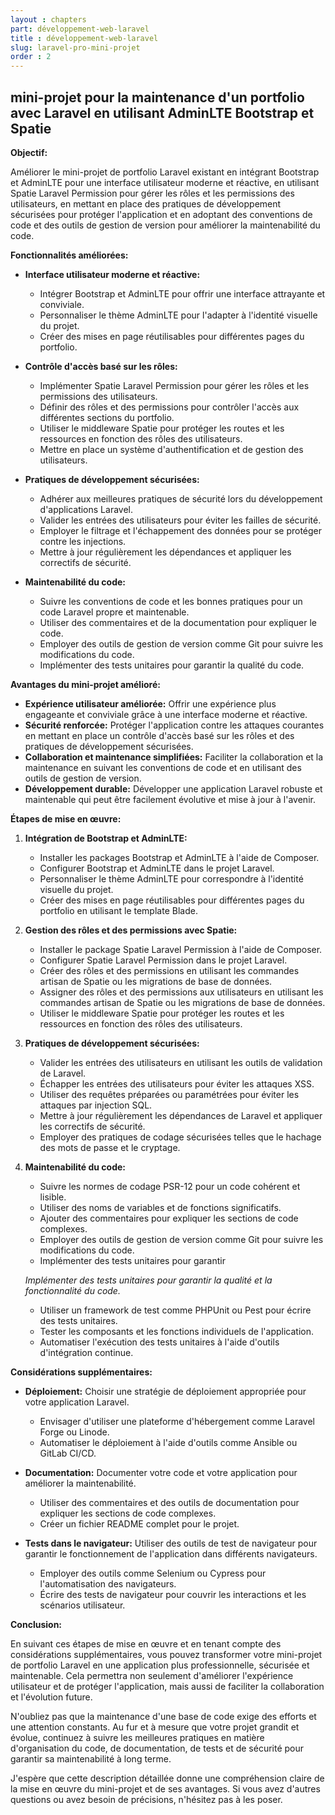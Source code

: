 ```yaml
---
layout : chapters
part: développement-web-laravel
title : développement-web-laravel
slug: laravel-pro-mini-projet
order : 2
---
```


## mini-projet pour la maintenance d'un portfolio avec Laravel en utilisant AdminLTE Bootstrap et Spatie

**Objectif:**

Améliorer le mini-projet de portfolio Laravel existant en intégrant Bootstrap et AdminLTE pour une interface utilisateur moderne et réactive, en utilisant Spatie Laravel Permission pour gérer les rôles et les permissions des utilisateurs, en mettant en place des pratiques de développement sécurisées pour protéger l'application et en adoptant des conventions de code et des outils de gestion de version pour améliorer la maintenabilité du code.

**Fonctionnalités améliorées:**

* **Interface utilisateur moderne et réactive:**
    * Intégrer Bootstrap et AdminLTE pour offrir une interface attrayante et conviviale.
    * Personnaliser le thème AdminLTE pour l'adapter à l'identité visuelle du projet.
    * Créer des mises en page réutilisables pour différentes pages du portfolio.

* **Contrôle d'accès basé sur les rôles:**
    * Implémenter Spatie Laravel Permission pour gérer les rôles et les permissions des utilisateurs.
    * Définir des rôles et des permissions pour contrôler l'accès aux différentes sections du portfolio.
    * Utiliser le middleware Spatie pour protéger les routes et les ressources en fonction des rôles des utilisateurs.
    * Mettre en place un système d'authentification et de gestion des utilisateurs.

* **Pratiques de développement sécurisées:**
    * Adhérer aux meilleures pratiques de sécurité lors du développement d'applications Laravel.
    * Valider les entrées des utilisateurs pour éviter les failles de sécurité.
    * Employer le filtrage et l'échappement des données pour se protéger contre les injections.
    * Mettre à jour régulièrement les dépendances et appliquer les correctifs de sécurité.

* **Maintenabilité du code:**
    * Suivre les conventions de code et les bonnes pratiques pour un code Laravel propre et maintenable.
    * Utiliser des commentaires et de la documentation pour expliquer le code.
    * Employer des outils de gestion de version comme Git pour suivre les modifications du code.
    * Implémenter des tests unitaires pour garantir la qualité du code.

**Avantages du mini-projet amélioré:**

* **Expérience utilisateur améliorée:** Offrir une expérience plus engageante et conviviale grâce à une interface moderne et réactive.
* **Sécurité renforcée:** Protéger l'application contre les attaques courantes en mettant en place un contrôle d'accès basé sur les rôles et des pratiques de développement sécurisées.
* **Collaboration et maintenance simplifiées:** Faciliter la collaboration et la maintenance en suivant les conventions de code et en utilisant des outils de gestion de version.
* **Développement durable:** Développer une application Laravel robuste et maintenable qui peut être facilement évolutive et mise à jour à l'avenir.

**Étapes de mise en œuvre:**

1. **Intégration de Bootstrap et AdminLTE:**
    * Installer les packages Bootstrap et AdminLTE à l'aide de Composer.
    * Configurer Bootstrap et AdminLTE dans le projet Laravel.
    * Personnaliser le thème AdminLTE pour correspondre à l'identité visuelle du projet.
    * Créer des mises en page réutilisables pour différentes pages du portfolio en utilisant le template Blade.

2. **Gestion des rôles et des permissions avec Spatie:**
    * Installer le package Spatie Laravel Permission à l'aide de Composer.
    * Configurer Spatie Laravel Permission dans le projet Laravel.
    * Créer des rôles et des permissions en utilisant les commandes artisan de Spatie ou les migrations de base de données.
    * Assigner des rôles et des permissions aux utilisateurs en utilisant les commandes artisan de Spatie ou les migrations de base de données.
    * Utiliser le middleware Spatie pour protéger les routes et les ressources en fonction des rôles des utilisateurs.

3. **Pratiques de développement sécurisées:**
    * Valider les entrées des utilisateurs en utilisant les outils de validation de Laravel.
    * Échapper les entrées des utilisateurs pour éviter les attaques XSS.
    * Utiliser des requêtes préparées ou paramétrées pour éviter les attaques par injection SQL.
    * Mettre à jour régulièrement les dépendances de Laravel et appliquer les correctifs de sécurité.
    * Employer des pratiques de codage sécurisées telles que le hachage des mots de passe et le cryptage.

4. **Maintenabilité du code:**
    * Suivre les normes de codage PSR-12 pour un code cohérent et lisible.
    * Utiliser des noms de variables et de fonctions significatifs.
    * Ajouter des commentaires pour expliquer les sections de code complexes.
    * Employer des outils de gestion de version comme Git pour suivre les modifications du code.
    * Implémenter des tests unitaires pour garantir

    *Implémenter des tests unitaires pour garantir la qualité et la fonctionnalité du code.*
    * Utiliser un framework de test comme PHPUnit ou Pest pour écrire des tests unitaires.
    * Tester les composants et les fonctions individuels de l'application.
    * Automatiser l'exécution des tests unitaires à l'aide d'outils d'intégration continue.

**Considérations supplémentaires:**

* **Déploiement:** Choisir une stratégie de déploiement appropriée pour votre application Laravel.
    * Envisager d'utiliser une plateforme d'hébergement comme Laravel Forge ou Linode.
    * Automatiser le déploiement à l'aide d'outils comme Ansible ou GitLab CI/CD.

* **Documentation:** Documenter votre code et votre application pour améliorer la maintenabilité.
    * Utiliser des commentaires et des outils de documentation pour expliquer les sections de code complexes.
    * Créer un fichier README complet pour le projet.

* **Tests dans le navigateur:** Utiliser des outils de test de navigateur pour garantir le fonctionnement de l'application dans différents navigateurs.
    * Employer des outils comme Selenium ou Cypress pour l'automatisation des navigateurs.
    * Écrire des tests de navigateur pour couvrir les interactions et les scénarios utilisateur.

**Conclusion:**

En suivant ces étapes de mise en œuvre et en tenant compte des considérations supplémentaires, vous pouvez transformer votre mini-projet de portfolio Laravel en une application plus professionnelle, sécurisée et maintenable. Cela permettra non seulement d'améliorer l'expérience utilisateur et de protéger l'application, mais aussi de faciliter la collaboration et l'évolution future.

N'oubliez pas que la maintenance d'une base de code exige des efforts et une attention constants. Au fur et à mesure que votre projet grandit et évolue, continuez à suivre les meilleures pratiques en matière d'organisation du code, de documentation, de tests et de sécurité pour garantir sa maintenabilité à long terme.

J'espère que cette description détaillée donne une compréhension claire de la mise en œuvre du mini-projet et de ses avantages. Si vous avez d'autres questions ou avez besoin de précisions, n'hésitez pas à les poser.
